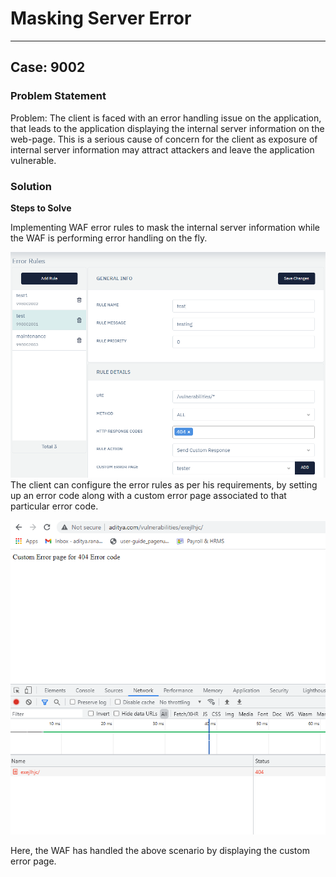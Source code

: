 # Masking Server Error

---
## Case: 9002

### Problem Statement
Problem: The client is faced with an error handling issue on the application, that leads to the application displaying the internal server information on the web-page. This is a serious cause of concern for the client as exposure of internal server information may attract attackers and leave the application vulnerable.
### Solution

**Steps to Solve**

Implementing WAF error rules to mask the internal server information while the WAF is performing error handling on the fly. 
   

![](/img/waf/v6/troubleshooting/troubleshooting_404_error_rule.png)
The client can configure the error rules as per his requirements, by setting up an error code along with a custom error page associated to that particular error code.
   

![](/img/waf/v6/troubleshooting/troubleshooting_404_error_rule_output.png)

Here, the WAF has handled the above scenario by displaying the custom error page.